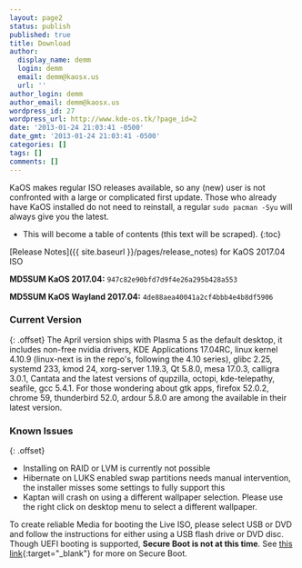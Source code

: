 ```yaml
---
layout: page2
status: publish
published: true
title: Download
author:
  display_name: demm
  login: demm
  email: demm@kaosx.us
  url: ''
author_login: demm
author_email: demm@kaosx.us
wordpress_id: 27
wordpress_url: http://www.kde-os.tk/?page_id=2
date: '2013-01-24 21:03:41 -0500'
date_gmt: '2013-01-24 21:03:41 -0500'
categories: []
tags: []
comments: []
---
```

KaOS makes regular ISO releases available, so any (new) user is not confronted with a large or complicated first update. Those who already have KaOS installed do not need to reinstall, a regular `sudo pacman -Syu` will always give you the latest.

* This will become a table of contents (this text will be scraped).
{:toc}

[Release Notes]({{ site.baseurl }}/pages/release_notes) for KaOS 2017.04 ISO

**MD5SUM KaOS 2017.04:**  `947c82e90bfd7d9f4e26a295b428a553`

**MD5SUM KaOS Wayland 2017.04:**  `4de88aea40041a2cf4bbb4e4b8df5906`

### Current Version
{: .offset}
The April version ships with Plasma 5 as the default desktop, it includes non-free nvidia drivers, KDE Applications 17.04RC, linux kernel 4.10.9 (linux-next is in the repo's, following the 4.10 series), glibc 2.25, systemd 233, kmod 24, xorg-server 1.19.3, Qt 5.8.0, mesa 17.0.3, calligra 3.0.1, Cantata and the latest versions of qupzilla, octopi, kde-telepathy, seafile, gcc 5.4.1.
For those wondering about gtk apps, firefox 52.0.2, chrome 59, thunderbird 52.0, ardour 5.8.0 are among the available in their latest version.

### Known Issues
{: .offset}

* Installing on RAID or LVM is currently not possible
* Hibernate on LUKS enabled swap partitions needs manual intervention, the installer misses some settings to fully support this
* Kaptan will crash on using a different wallpaper selection.  Please use the right click on desktop menu to select a different wallpaper.

To create reliable Media for booting the Live ISO, please select USB or DVD and follow the instructions for either using a USB flash drive or DVD disc.
Though UEFI booting is supported, **Secure Boot is not at this time**.  See [this link](https://rol.im/securegoldenkeyboot/){:target="_blank"} for more on Secure Boot.
